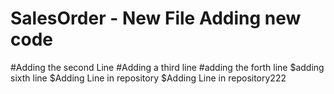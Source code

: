 # SalesOrder - New File Adding new code
#Adding the second Line
#Adding a third line
#adding the forth line
$adding sixth line
$Adding Line in repository
$Adding Line in repository222
